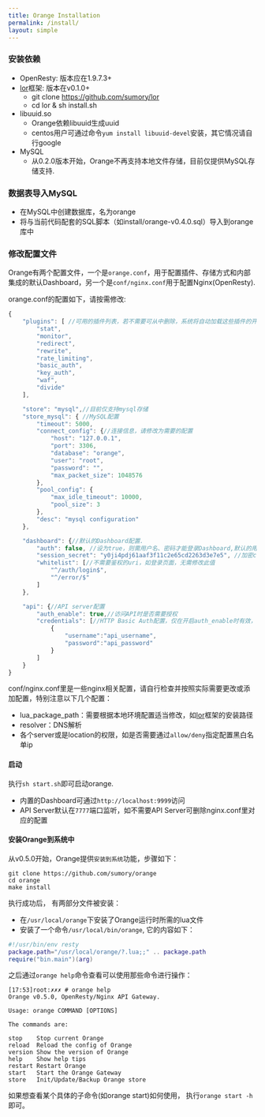 ```yaml
---
title: Orange Installation
permalink: /install/
layout: simple
---
```



### 安装依赖

- OpenResty: 版本应在1.9.7.3+
- [lor](https://github.com/sumory/lor)框架: 版本在v0.1.0+
    - git clone https://github.com/sumory/lor
    - cd lor & sh install.sh
- libuuid.so
    - Orange依赖libuuid生成uuid
    - centos用户可通过命令`yum install libuuid-devel`安装，其它情况请自行google
- MySQL
    - 从0.2.0版本开始，Orange不再支持本地文件存储，目前仅提供MySQL存储支持.

### 数据表导入MySQL

- 在MySQL中创建数据库，名为orange
- 将与当前代码配套的SQL脚本（如install/orange-v0.4.0.sql）导入到orange库中

### 修改配置文件

Orange有两个配置文件，一个是`orange.conf`，用于配置插件、存储方式和内部集成的默认Dashboard，另一个是`conf/nginx.conf`用于配置Nginx(OpenResty).

orange.conf的配置如下，请按需修改:

```javascript
{
    "plugins": [ //可用的插件列表，若不需要可从中删除，系统将自动加载这些插件的开放API并在7777端口暴露
        "stat", 
        "monitor", 
        "redirect", 
        "rewrite",
        "rate_limiting",
        "basic_auth",
        "key_auth",
        "waf", 
        "divide"
    ],

    "store": "mysql",//目前仅支持mysql存储
    "store_mysql": { //MySQL配置
        "timeout": 5000,
        "connect_config": {//连接信息，请修改为需要的配置
            "host": "127.0.0.1",
            "port": 3306,
            "database": "orange",
            "user": "root",
            "password": "",
            "max_packet_size": 1048576
        },
        "pool_config": {
            "max_idle_timeout": 10000,
            "pool_size": 3
        },
        "desc": "mysql configuration"
    },

    "dashboard": {//默认的Dashboard配置.
        "auth": false, //设为true，则需用户名、密码才能登录Dashboard,默认的用户名和密码为admin/orange_admin
        "session_secret": "y0ji4pdj61aaf3f11c2e65cd2263d3e7e5", //加密cookie用的盐，自行修改即可
        "whitelist": [//不需要鉴权的uri，如登录页面，无需修改此值
            "^/auth/login$",
            "^/error/$"
        ]
    },

    "api": {//API server配置
        "auth_enable": true,//访问API时是否需要授权
        "credentials": [//HTTP Basic Auth配置，仅在开启auth_enable时有效，自行添加或修改即可
            {
                "username":"api_username",
                "password":"api_password"
            }
        ]
    }
}
```

conf/nginx.conf里是一些nginx相关配置，请自行检查并按照实际需要更改或添加配置，特别注意以下几个配置：

- lua_package_path：需要根据本地环境配置适当修改，如[lor](https://github.com/sumory/lor)框架的安装路径
- resolver：DNS解析
- 各个server或是location的权限，如是否需要通过`allow/deny`指定配置黑白名单ip


#### 启动

执行`sh start.sh`即可启动orange.

- 内置的Dashboard可通过`http://localhost:9999`访问
- API Server默认在`7777`端口监听，如不需要API Server可删除nginx.conf里对应的配置

#### 安装Orange到系统中

从v0.5.0开始，Orange提供`安装到系统`功能，步骤如下：

```
git clone https://github.com/sumory/orange
cd orange 
make install
```

执行成功后， 有两部分文件被安装：

- 在`/usr/local/orange`下安装了Orange运行时所需的lua文件
- 安装了一个命令`/usr/local/bin/orange`, 它的内容如下：

```lua
#!/usr/bin/env resty
package.path="/usr/local/orange/?.lua;;" .. package.path
require("bin.main")(arg)
```


之后通过`orange help`命令查看可以使用那些命令进行操作：


```shell
[17:53]root:✗✗✗ # orange help
Orange v0.5.0, OpenResty/Nginx API Gateway.

Usage: orange COMMAND [OPTIONS]

The commands are:

stop    Stop current Orange
reload  Reload the config of Orange
version Show the version of Orange
help    Show help tips
restart Restart Orange
start   Start the Orange Gateway
store   Init/Update/Backup Orange store
```

如果想查看某个具体的子命令(如orange start)如何使用， 执行`orange start -h`即可。
